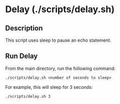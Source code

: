 # Delay (./scripts/delay.sh)

## Description

This script uses sleep to pause an echo statement.

## Run Delay

From the main directory, run the following command:

```shell
./scripts/delay.sh <number of seconds to sleep>
```

For example, this will sleep for 3 seconds:

```shell
./scripts/delay.sh 3
```
